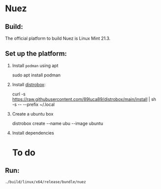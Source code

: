 # Nuez 

## Build:

The official platform to build Nuez is Linux Mint 21.3.

## Set up the platform:

1. Install `podman` using apt

    sudo apt install podman
    
2. Install [distrobox](https://github.com/89luca89/distrobox?tab=readme-ov-file#installation):

    curl -s https://raw.githubusercontent.com/89luca89/distrobox/main/install | sh -s -- --prefix ~/.local

3. Create a ubuntu box

   distrobox create --name ubu --image ubuntu

4. Install dependencies

    # To do





## Run:

    ./build/linux/x64/release/bundle/nuez
